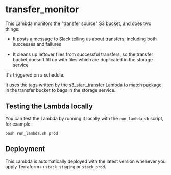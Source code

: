 # transfer_monitor

This Lambda monitors the "transfer source" S3 bucket, and does two things:

*   It posts a message to Slack telling us about transfers, including both successes and failures

*   It cleans up leftover files from successful transfers, so the transfer bucket doesn't fill up with files which are duplicated in the storage service

It's triggered on a schedule.

It uses the tags written by the [s3_start_transfer Lambda](../s3_start_transfer) to match package in the transfer bucket to bags in the storage service.



## Testing the Lambda locally

You can test the Lambda by running it locally with the `run_lambda.sh` script, for example:

```
bash run_lambda.sh prod
```



## Deployment

This Lambda is automatically deployed with the latest version whenever you apply Terraform in `stack_staging` or `stack_prod`.
